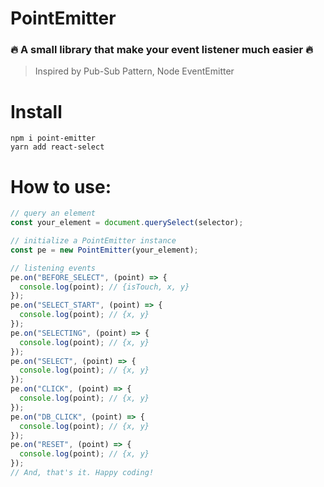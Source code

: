 # PointEmitter

### 🔥 A small library that make your event listener much easier 🔥

> Inspired by Pub-Sub Pattern, Node EventEmitter

# Install

`npm i point-emitter`  
`yarn add react-select`

# How to use:

```js
// query an element
const your_element = document.querySelect(selector);

// initialize a PointEmitter instance
const pe = new PointEmitter(your_element);

// listening events
pe.on("BEFORE_SELECT", (point) => {
  console.log(point); // {isTouch, x, y}
});
pe.on("SELECT_START", (point) => {
  console.log(point); // {x, y}
});
pe.on("SELECTING", (point) => {
  console.log(point); // {x, y}
});
pe.on("SELECT", (point) => {
  console.log(point); // {x, y}
});
pe.on("CLICK", (point) => {
  console.log(point); // {x, y}
});
pe.on("DB_CLICK", (point) => {
  console.log(point); // {x, y}
});
pe.on("RESET", (point) => {
  console.log(point); // {x, y}
});
// And, that's it. Happy coding!
```
